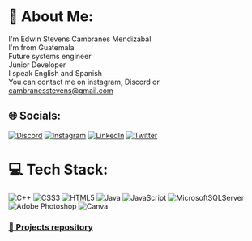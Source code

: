 # 💫 About Me:
I'm Edwin Stevens Cambranes Mendizábal<br>I'm from Guatemala<br>Future systems engineer<br>Junior Developer<br>I speak English and Spanish<br>You can contact me on instagram, Discord or cambranesstevens@gmail.com


## 🌐 Socials:
[![Discord](https://img.shields.io/badge/Discord-%237289DA.svg?logo=discord&logoColor=white)](https://discord.gg/escm1823) [![Instagram](https://img.shields.io/badge/Instagram-%23E4405F.svg?logo=Instagram&logoColor=white)](https://instagram.com/escm1823) [![LinkedIn](https://img.shields.io/badge/LinkedIn-%230077B5.svg?logo=linkedin&logoColor=white)](https://www.linkedin.com/public-profile/settings?lipi=urn%3Ali%3Apage%3Ad_flagship3_profile_self_edit_contact-info%3B5Nh3a6x8QqqJQUTOmrmkWg%3D%3D) [![Twitter](https://img.shields.io/badge/Twitter-%231DA1F2.svg?logo=Twitter&logoColor=white)](https://twitter.com/@ESKM1823) 

# 💻 Tech Stack:
![C++](https://img.shields.io/badge/c++-%2300599C.svg?style=plastic&logo=c%2B%2B&logoColor=white) ![CSS3](https://img.shields.io/badge/css3-%231572B6.svg?style=plastic&logo=css3&logoColor=white) ![HTML5](https://img.shields.io/badge/html5-%23E34F26.svg?style=plastic&logo=html5&logoColor=white) ![Java](https://img.shields.io/badge/java-%23ED8B00.svg?style=plastic&logo=java&logoColor=white) ![JavaScript](https://img.shields.io/badge/javascript-%23323330.svg?style=plastic&logo=javascript&logoColor=%23F7DF1E) ![MicrosoftSQLServer](https://img.shields.io/badge/Microsoft%20SQL%20Sever-CC2927?style=plastic&logo=microsoft%20sql%20server&logoColor=white) ![Adobe Photoshop](https://img.shields.io/badge/adobephotoshop-%2331A8FF.svg?style=plastic&logo=adobephotoshop&logoColor=white) ![Canva](https://img.shields.io/badge/Canva-%2300C4CC.svg?style=plastic&logo=Canva&logoColor=white)

### <a href = "https://github.com/ESCM1823/Projects"> 🤖 Projects repository </a>
